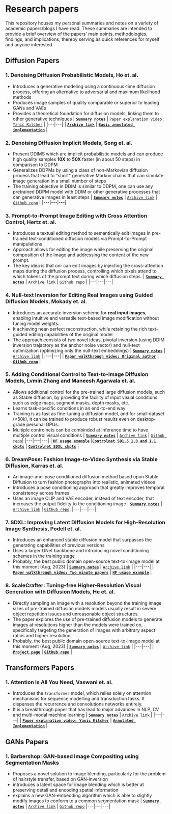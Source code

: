 # Research papers
This repository houses my personal summaries and notes on a variety of academic papers/blogs I have read. These summaries are intended to provide a brief overview of the papers' main points, methodologies, findings, and implications, thereby serving as quick references for myself and anyone interested.


## Diffusion Papers
### 1. Denoising Diffusion Probabilistic Models, Ho et. al.
- Introduces a generative modeling using a continuous-time diffusion process, offering an alternative to adversarial and maximum likelihood methods
- Produces image samples of quality comparable or superior to leading GANs and VAEs
- Provides a theoretical foundation for diffusion models, linking them to other generative techniques
    | [**`Summary notes`**](Summaries/Diffusion/DDPM.md) |  [`Paper explanation video: Yanic Kilcher`](https://www.youtube.com/watch?v=W-O7AZNzbzQ) |
    |---|---|
    |  [**`Archive link`**](https://arxiv.org/abs/2006.11239) |  [**`Basic annotated implementation`**](https://nn.labml.ai/diffusion/ddpm/index.html) |


### 2. Denoising Diffusion Implicit Models, Song et. al.
- Present DDIMS which are implicit probabilistic models and can produce high quality samples **10X** to **50X** faster (in about 50 steps) in comparison to DDPM
- Generalizes DDPMs by using a class of non-Markovian diffusion process that lead to "short" generative Markov chains that can simulate image generation in a small number of steps
- The training objective in DDIM is similar to DDPM, one can use any pretrained DDPM model with DDIM or other generative processes that can generative images in least steps
    | [**`Summary notes`**](Summaries/Diffusion/DDIM.md) |  [`Archive link`](https://arxiv.org/abs/2010.02502) |  [`Github repo`](https://github.com/ermongroup/ddim) |
    |---|---|---|


### 3. Prompt-to-Prompt Image Editing with Cross Attention Control, Hertz et. al.
- Introduces a textual editing method to semantically edit images in pre-trained text-conditioned diffusion models via Prompt-to-Prompt manipulations
- Approach allows for editing the image while preserving the original composition of the image and addressing the content of the new prompt.  
- The key idea is that onr can edit images by injecting the cross-attention maps during the diffusion process, controlling which pixels attend to which tokens of the prompt text during which diffusion steps. 
    | [**`Summary notes`**](Summaries/Diffusion/Prompt-to-prompt.md) |  [`Archive link`](https://arxiv.org/abs/2208.01626) | [`Github repo`](https://github.com/google/prompt-to-prompt/) |
    |---|---|---|


### 4. Null-text Inversion for Editing Real Images using Guided Diffusion Models, Mokady et. al.
- Introduces an accurate inversion scheme for **real input images**,  enabling intuitive and versatile text-based image modification without tuning model weights.
- It achieving near-perfect reconstruction, while retaining the rich text-guided editing capabilities of the original model
- The approach consists of two novel ideas, pivotal inversion (using DDIM inversion trajactory as the anchor noise vector) and null-text optimization (optimizing only the null-text embeddings)
    | [**`Summary notes`**](Summaries/Diffusion/Null-TextInversion.md) |  [`Archive link`](https://arxiv.org/abs/2211.09794) |
    |---|---|
    | [**`Paper walkthrough video: Original author`**](https://www.youtube.com/watch?v=qzTlzrMWU2M&t=52s) | [**`Github repo`**](https://github.com/google/prompt-to-prompt/#null-text-inversion-for-editing-real-images)  |


### 5. Adding Conditional Control to Text-to-Image Diffusion Models, Lvmin Zhang and Maneesh Agarwala et. al.
- Allows additional control for the pre-trained large diffusion models, such as Stable diffusion, by providing the facility of input visual conditions such as edge maps, segment masks, depth masks, etc.
- Learns task-specific conditions in an end-to-end way
- Training is as fast as fine-tuning a diffusion model, and for small dataset (<50k), it can be trained to produce robust results even on desktop-grade personal GPUs.
- Multiple controlnets can be combinded at inference time to have multiple control visual conditions
    | [**`Summary notes`**](Summaries/Diffusion/ControlNet.md) |  [`Archive link`](https://arxiv.org/abs/2302.05543) | [`Github repo`](https://github.com/lllyasviel/ControlNet)|
    |---|---|---|
    |  [**`HF usage example`**](https://huggingface.co/blog/controlnet) |[**`Controlnet SD1.5 1.0 and 1.1 ckpts`**](https://huggingface.co/lllyasviel) |  [**`Controlnet SDXL ckpts`**](https://huggingface.co/models?other=stable-diffusion-xl&other=controlnet) |



### 6. DreamPose: Fashion Image-to-Video Synthesis via Stable Diffusion, Karras et. al.
-  An image-and-pose conditioned diffusion method based upon Stable Diffusion to turn fashion photographs into realistic, animated videos
-  Introduces a pose conditioning approach that greatly improves temporal consistency across frames
-  Uses an image CLIP and VAE encoder, instead of text encoder, that increases the output fidelity to the conditioning image
    | [**`Summary notes`**](Summaries/Diffusion/DreamPose.md) |  [`Archive link`](https://arxiv.org/abs/2304.06025) | [`Github repo`](https://github.com/johannakarras/DreamPose)|
    |---|---|---|


### 7. SDXL: Improving Latent Diffusion Models for High-Resolution Image Synthesis, Podell et. al.
- Introduces an enhanced stable diffusion model that surpasses the generating capabilities of previous versions
- Uses a larger UNet backbone and introducing novel conditioning schemes in the training stage
- Probably, the best public domain open-source text-to-image model at this moment (Aug, 2023)
    | [**`Summary notes`**](Summaries/Diffusion/SDXL.md) |  [`Archive link`](https://arxiv.org/abs/2307.01952) | 
    |---|---|
    | [**`Paper walkthrough video: Two minute papers`**](https://www.youtube.com/watch?v=kkYaikeLJdc) | [**`HF usage example`**](https://huggingface.co/docs/diffusers/api/pipelines/stable_diffusion/stable_diffusion_xl)  |
    
### 8. ScaleCrafter: Tuning-free Higher-Resolution Visual Generation with Diffusion Models, He et. al.
- Directly sampling an image with a resolution beyond the training image sizes of pre-trained diffusion models models usually result in severe object repetition issues and unreasonable object structures.
- The paper explores the use of pre-trained diffusion models to generate images at resolutions higher than the models were trained on, specifically targeting the generation of images with arbitrary aspect ratios and higher resolution.
- Probably, the best public domain open-source text-to-image model at this moment (Aug, 2023)
    | [**`Summary notes`**](Summaries/Diffusion/ScaleCrafter.md) |  [`Archive link`](https://arxiv.org/abs/2310.07702) | 
    |---|---|
    | [**`Project page`**](https://yingqinghe.github.io/scalecrafter/) | [**`Github repo`**](https://github.com/YingqingHe/ScaleCrafter)  |

## Transformers Papers
### 1. Attention Is All You Need, Vaswani et. al.
- Introduces the `Transformer` model, which relies solely on attention mechanisms for sequence modelling and transduction tasks. It dispenses the recurrence and convolutions networks entirely.
- It is a breakthrough paper that has lead to major advances in NLP, CV and multi-modal machine learning
  | [**`Summary notes`**](Summaries/Transformers/Attention.md) |  [`Archive link`](https://arxiv.org/abs/1706.03762) |
    |---|---|
    | [**`Paper explanation video: Yanic Kilcher`**](https://www.youtube.com/watch?v=iDulhoQ2pro&t=3s) | [**`Annotated Implementation`**](http://nlp.seas.harvard.edu/annotated-transformer/) |
    
## GANs Papers
### 1. Barbershop: GAN-based Image Compositing using Segmentation Masks
- Proposes a novel solution to image blending, particularly for the problem of hairstyle transfer, based on GAN-inversion
- introduces a latent space for image blending which is better at preserving detail and encoding spatial information
- explains a new GAN-embedding algorithm which is able to slightly modify images to conform to a common segmentation mask
    | [**`Summary notes`**](Summaries/GANs/Barbershop.md) |  [`Archive link`](https://arxiv.org/abs/2106.01505) | [`Github repo`](https://github.com/ZPdesu/Barbershop)
    |---|---|---|